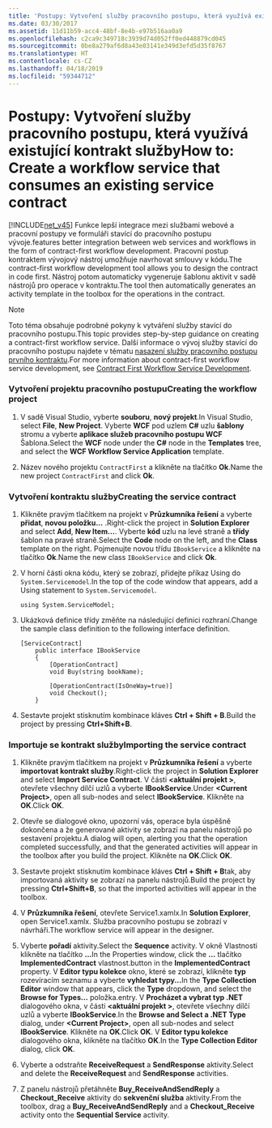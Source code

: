 ```yaml
---
title: 'Postupy: Vytvoření služby pracovního postupu, která využívá existující kontrakt služby'
ms.date: 03/30/2017
ms.assetid: 11d11b59-acc4-48bf-8e4b-e97b516aa0a9
ms.openlocfilehash: c2ca9c349718c3939d74d052ff0ed448879cd045
ms.sourcegitcommit: 0be8a279af6d8a43e03141e349d3efd5d35f8767
ms.translationtype: HT
ms.contentlocale: cs-CZ
ms.lasthandoff: 04/18/2019
ms.locfileid: "59344712"
---
```

# <a name="how-to-create-a-workflow-service-that-consumes-an-existing-service-contract"></a><span data-ttu-id="b8989-102">Postupy: Vytvoření služby pracovního postupu, která využívá existující kontrakt služby</span><span class="sxs-lookup"><span data-stu-id="b8989-102">How to: Create a workflow service that consumes an existing service contract</span></span>
[!INCLUDE[net_v45](../../../includes/net-v45-md.md)] <span data-ttu-id="b8989-103">Funkce lepší integrace mezi službami webové a pracovní postupy ve formuláři stavící do pracovního postupu vývoje.</span><span class="sxs-lookup"><span data-stu-id="b8989-103">features better integration between web services and workflows in the form of contract-first workflow development.</span></span> <span data-ttu-id="b8989-104">Pracovní postup kontraktem vývojový nástroj umožňuje navrhovat smlouvy v kódu.</span><span class="sxs-lookup"><span data-stu-id="b8989-104">The contract-first workflow development tool allows you to design the contract in code first.</span></span> <span data-ttu-id="b8989-105">Nástroj potom automaticky vygeneruje šablonu aktivit v sadě nástrojů pro operace v kontraktu.</span><span class="sxs-lookup"><span data-stu-id="b8989-105">The tool then automatically generates an activity template in the toolbox for the operations in the contract.</span></span>  
  
> [!NOTE]
>  <span data-ttu-id="b8989-106">Toto téma obsahuje podrobné pokyny k vytváření služby stavící do pracovního postupu.</span><span class="sxs-lookup"><span data-stu-id="b8989-106">This topic provides step-by-step guidance on creating a contract-first workflow service.</span></span> <span data-ttu-id="b8989-107">Další informace o vývoj služby stavící do pracovního postupu najdete v tématu [nasazení služby pracovního postupu prvního kontraktu](contract-first-workflow-service-development.md).</span><span class="sxs-lookup"><span data-stu-id="b8989-107">For more information about contract-first workflow service development, see [Contract First Workflow Service Development](contract-first-workflow-service-development.md).</span></span>  
  
### <a name="creating-the-workflow-project"></a><span data-ttu-id="b8989-108">Vytvoření projektu pracovního postupu</span><span class="sxs-lookup"><span data-stu-id="b8989-108">Creating the workflow project</span></span>  
  
1. <span data-ttu-id="b8989-109">V sadě Visual Studio, vyberte **souboru**, **nový projekt**.</span><span class="sxs-lookup"><span data-stu-id="b8989-109">In Visual Studio, select **File**, **New Project**.</span></span> <span data-ttu-id="b8989-110">Vyberte **WCF** pod uzlem **C#** uzlu **šablony** stromu a vyberte **aplikace služeb pracovního postupu WCF** Šablona.</span><span class="sxs-lookup"><span data-stu-id="b8989-110">Select the **WCF** node under the **C#** node in the **Templates** tree, and select the **WCF Workflow Service Application** template.</span></span>  
  
2. <span data-ttu-id="b8989-111">Název nového projektu `ContractFirst` a klikněte na tlačítko **Ok**.</span><span class="sxs-lookup"><span data-stu-id="b8989-111">Name the new project `ContractFirst` and click **Ok**.</span></span>  
  
### <a name="creating-the-service-contract"></a><span data-ttu-id="b8989-112">Vytvoření kontraktu služby</span><span class="sxs-lookup"><span data-stu-id="b8989-112">Creating the service contract</span></span>  
  
1. <span data-ttu-id="b8989-113">Klikněte pravým tlačítkem na projekt v **Průzkumníka řešení** a vyberte **přidat**, **novou položku...** .</span><span class="sxs-lookup"><span data-stu-id="b8989-113">Right-click the project in **Solution Explorer** and select **Add**, **New Item…**.</span></span> <span data-ttu-id="b8989-114">Vyberte **kód** uzlu na levé straně a **třídy** šablon na pravé straně.</span><span class="sxs-lookup"><span data-stu-id="b8989-114">Select the **Code** node on the left, and the **Class** template on the right.</span></span> <span data-ttu-id="b8989-115">Pojmenujte novou třídu `IBookService` a klikněte na tlačítko **Ok**.</span><span class="sxs-lookup"><span data-stu-id="b8989-115">Name the new class `IBookService` and click **Ok**.</span></span>  
  
2. <span data-ttu-id="b8989-116">V horní části okna kódu, který se zobrazí, přidejte příkaz Using do `System.Servicemodel`.</span><span class="sxs-lookup"><span data-stu-id="b8989-116">In the top of the code window that appears, add a Using statement to `System.Servicemodel`.</span></span>  
  
    ```  
    using System.ServiceModel;  
    ```  
  
3. <span data-ttu-id="b8989-117">Ukázková definice třídy změňte na následující definici rozhraní.</span><span class="sxs-lookup"><span data-stu-id="b8989-117">Change the sample class definition to the following interface definition.</span></span>  
  
    ```  
    [ServiceContract]  
        public interface IBookService  
        {  
            [OperationContract]  
            void Buy(string bookName);  
  
            [OperationContract(IsOneWay=true)]  
            void Checkout();  
        }  
    ```  
  
4. <span data-ttu-id="b8989-118">Sestavte projekt stisknutím kombinace kláves **Ctrl + Shift + B**.</span><span class="sxs-lookup"><span data-stu-id="b8989-118">Build the project by pressing **Ctrl+Shift+B**.</span></span>  
  
### <a name="importing-the-service-contract"></a><span data-ttu-id="b8989-119">Importuje se kontrakt služby</span><span class="sxs-lookup"><span data-stu-id="b8989-119">Importing the service contract</span></span>  
  
1. <span data-ttu-id="b8989-120">Klikněte pravým tlačítkem na projekt v **Průzkumníka řešení** a vyberte **importovat kontrakt služby**.</span><span class="sxs-lookup"><span data-stu-id="b8989-120">Right-click the project in **Solution Explorer** and select **Import Service Contract**.</span></span> <span data-ttu-id="b8989-121">V části  **\<aktuální projekt >**, otevřete všechny dílčí uzlů a vyberte **IBookService**.</span><span class="sxs-lookup"><span data-stu-id="b8989-121">Under **\<Current Project>**, open all sub-nodes and select **IBookService**.</span></span> <span data-ttu-id="b8989-122">Klikněte na **OK**.</span><span class="sxs-lookup"><span data-stu-id="b8989-122">Click **OK**.</span></span>  
  
2. <span data-ttu-id="b8989-123">Otevře se dialogové okno, upozorní vás, operace byla úspěšně dokončena a že generované aktivity se zobrazí na panelu nástrojů po sestavení projektu.</span><span class="sxs-lookup"><span data-stu-id="b8989-123">A dialog will open, alerting you that the operation completed successfully, and that the generated activities will appear in the toolbox after you build the project.</span></span> <span data-ttu-id="b8989-124">Klikněte na **OK**.</span><span class="sxs-lookup"><span data-stu-id="b8989-124">Click **OK**.</span></span>  
  
3. <span data-ttu-id="b8989-125">Sestavte projekt stisknutím kombinace kláves **Ctrl + Shift + B**tak, aby importovaná aktivity se zobrazí na panelu nástrojů.</span><span class="sxs-lookup"><span data-stu-id="b8989-125">Build the project by pressing **Ctrl+Shift+B**, so that the imported activities will appear in the toolbox.</span></span>  
  
4. <span data-ttu-id="b8989-126">V **Průzkumníka řešení**, otevřete Service1.xamlx.</span><span class="sxs-lookup"><span data-stu-id="b8989-126">In **Solution Explorer**, open Service1.xamlx.</span></span> <span data-ttu-id="b8989-127">Služba pracovního postupu se zobrazí v návrháři.</span><span class="sxs-lookup"><span data-stu-id="b8989-127">The workflow service will appear in the designer.</span></span>  
  
5. <span data-ttu-id="b8989-128">Vyberte **pořadí** aktivity.</span><span class="sxs-lookup"><span data-stu-id="b8989-128">Select the **Sequence** activity.</span></span> <span data-ttu-id="b8989-129">V okně Vlastnosti klikněte na tlačítko **...**</span><span class="sxs-lookup"><span data-stu-id="b8989-129">In the Properties window, click the **…**</span></span> <span data-ttu-id="b8989-130">tlačítko **ImplementedContract** vlastnost.</span><span class="sxs-lookup"><span data-stu-id="b8989-130">button in the **ImplementedContract** property.</span></span> <span data-ttu-id="b8989-131">V **Editor typu kolekce** okno, které se zobrazí, klikněte **typ** rozevíracím seznamu a vyberte **vyhledat typy...**</span><span class="sxs-lookup"><span data-stu-id="b8989-131">In the **Type Collection Editor** window that appears, click the **Type** dropdown, and select the **Browse for Types…**</span></span> <span data-ttu-id="b8989-132">položka.</span><span class="sxs-lookup"><span data-stu-id="b8989-132">entry.</span></span> <span data-ttu-id="b8989-133">V **Procházet a vybrat typ .NET** dialogového okna, v části  **\<aktuální projekt >**, otevřete všechny dílčí uzlů a vyberte **IBookService**.</span><span class="sxs-lookup"><span data-stu-id="b8989-133">In the **Browse and Select a .NET Type** dialog, under **\<Current Project>**, open all sub-nodes and select **IBookService**.</span></span> <span data-ttu-id="b8989-134">Klikněte na **OK**.</span><span class="sxs-lookup"><span data-stu-id="b8989-134">Click **OK**.</span></span> <span data-ttu-id="b8989-135">V **Editor typu kolekce** dialogového okna, klikněte na tlačítko **OK**.</span><span class="sxs-lookup"><span data-stu-id="b8989-135">In the **Type Collection Editor** dialog, click **OK**.</span></span>  
  
6. <span data-ttu-id="b8989-136">Vyberte a odstraňte **ReceiveRequest** a **SendResponse** aktivity.</span><span class="sxs-lookup"><span data-stu-id="b8989-136">Select and delete the **ReceiveRequest** and **SendResponse** activities.</span></span>  
  
7. <span data-ttu-id="b8989-137">Z panelu nástrojů přetáhněte **Buy_ReceiveAndSendReply** a **Checkout_Receive** aktivity do **sekvenční služba** aktivity.</span><span class="sxs-lookup"><span data-stu-id="b8989-137">From the toolbox, drag a **Buy_ReceiveAndSendReply** and a **Checkout_Receive** activity onto the **Sequential Service** activity.</span></span>
